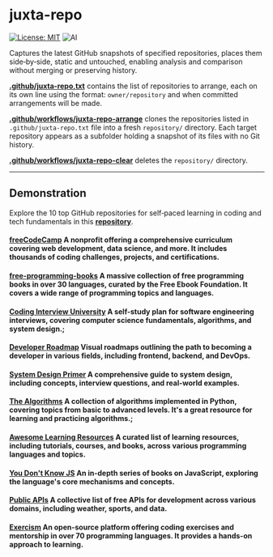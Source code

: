 # juxta-repo

[![License: MIT](https://img.shields.io/badge/License-MIT-yellow.svg)](https://opensource.org/licenses/MIT) ![AI](https://img.shields.io/badge/Assisted-Development-2b2bff?logo=openai&logoColor=white) 

Captures the latest GitHub snapshots of specified repositories, places them side‑by‑side, static and untouched, enabling analysis and comparison without merging or preserving history.

[**.github/juxta-repo,txt**](.github/juxta-repo.txt) contains the list of repositories to arrange, each on its own line using the format: `owner/repository` and when committed arrangements will be made.

[**.github/workflows/juxta-repo-arrange**](.github/workflows/juxta-repo-arrange.yml) clones the repositories listed in `.github/juxta-repo.txt` file into a fresh `repository/` directory. Each target repository appears as a subfolder holding a snapshot of its files with no Git history.
 
[**.github/workflows/juxta-repo-clear**](.github/workflows/juxta-repo-clear.yml) deletes the `repository/` directory.

---

## Demonstration

Explore the 10 top GitHub repositories for self‑paced learning in coding and tech fundamentals in this [**repository**](repository/).

#### [freeCodeCamp](https://github.com/freeCodeCamp/freeCodeCamp) A nonprofit offering a comprehensive curriculum covering web development, data science, and more. It includes thousands of coding challenges, projects, and certifications.

#### [free-programming-books](https://github.com/EbookFoundation/free-programming-books) A massive collection of free programming books in over 30 languages, curated by the Free Ebook Foundation. It covers a wide range of programming topics and languages.

#### [Coding Interview University](https://github.com/jwasham/coding-interview-university) A self-study plan for software engineering interviews, covering computer science fundamentals, algorithms, and system design.;

#### [Developer Roadmap](https://github.com/kamranahmedse/developer-roadmap) Visual roadmaps outlining the path to becoming a developer in various fields, including frontend, backend, and DevOps.

#### [System Design Primer](https://github.com/donnemartin/system-design-primer) A comprehensive guide to system design, including concepts, interview questions, and real-world examples.

#### [The Algorithms](https://github.com/TheAlgorithms/Python) A collection of algorithms implemented in Python, covering topics from basic to advanced levels. It's a great resource for learning and practicing algorithms.;

#### [Awesome Learning Resources](https://github.com/lauragift21/awesome-learning-resources) A curated list of learning resources, including tutorials, courses, and books, across various programming languages and topics.

#### [You Don't Know JS](https://github.com/getify/You-Dont-Know-JS) An in-depth series of books on JavaScript, exploring the language's core mechanisms and concepts.

#### [Public APIs](https://github.com/public-apis/public-apis) A collective list of free APIs for development across various domains, including weather, sports, and data.

#### [Exercism](https://github.com/exercism) An open-source platform offering coding exercises and mentorship in over 70 programming languages. It provides a hands-on approach to learning.
